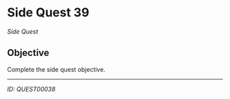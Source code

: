 # Side Quest 39

*Side Quest*

## Objective
Complete the side quest objective.

---
*ID: QUEST00038*